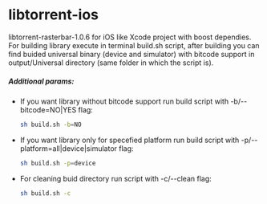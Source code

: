 # libtorrent-ios

libtorrent-rasterbar-1.0.6 for iOS like Xcode project with boost dependies.
For building library execute in terminal build.sh script, after building you can find buided universal binary (device and simulator) with bitcode support in output/Universal directory (same folder in which the script is).

##### Additional params:
- If you want library without bitcode support run build script with -b/--bitcode=NO|YES flag:
    ```sh
    sh build.sh -b=NO
    ```
  
- If you want library only for specefied platform run build script with -p/--platform=all|device|simulator flag:
    ```sh
    sh build.sh -p=device
    ```
  
- For cleaning buid directory run script with -c/--clean flag: 
    ```sh
    sh build.sh -c
    ```
